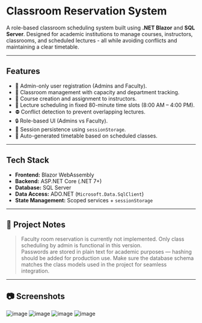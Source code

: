 # Classroom Reservation System

A role-based classroom scheduling system built using **.NET Blazor** and **SQL Server**. Designed for academic institutions to manage courses, instructors, classrooms, and scheduled lectures - all while avoiding conflicts and maintaining a clear timetable.

---

## Features

- 👤 Admin-only user registration (Admins and Faculty).
- 🏫 Classroom management with capacity and department tracking.
- 📘 Course creation and assignment to instructors.
- 📅 Lecture scheduling in fixed 80-minute time slots (8:00 AM – 4:00 PM).
- ⛔ Conflict detection to prevent overlapping lectures.
- 🔒 Role-based UI (Admins vs Faculty).
- 💾 Session persistence using `sessionStorage`.
- 📄 Auto-generated timetable based on scheduled classes.

---

## Tech Stack

- **Frontend:** Blazor WebAssembly 
- **Backend:** ASP.NET Core (.NET 7+)
- **Database:** SQL Server
- **Data Access:** ADO.NET (`Microsoft.Data.SqlClient`)
- **State Management:** Scoped services + `sessionStorage`

---


## 📌 Project Notes

> Faculty room reservation is currently not implemented. Only class scheduling by admin is functional in this version.  
> Passwords are stored in plain text for academic purposes — hashing should be added for production use.
> Make sure the database schema matches the class models used in the project for seamless integration. 

---

## 📷 Screenshots
![image](https://github.com/user-attachments/assets/98ee2454-c1ae-49d4-a27a-438b5254abde)
![image](https://github.com/user-attachments/assets/34a22167-a53b-4188-9627-f2381a5b70b4)
![image](https://github.com/user-attachments/assets/f699c7b1-3688-435e-9029-a768cba8df76)
![image](https://github.com/user-attachments/assets/59dcc658-d64c-49fe-8e85-aa46965a95e1)


